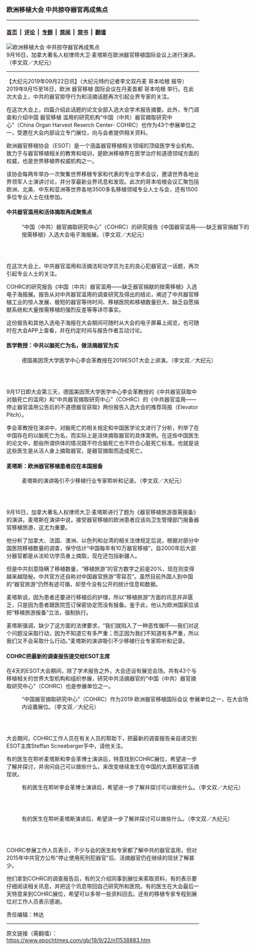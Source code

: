 ### 欧洲移植大会 中共掠夺器官再成焦点

---

#### [首页](../../../..?n11538883) &nbsp;|&nbsp; [评论](../../../../../epoch-comment?n11538883) &nbsp;|&nbsp; [专题](../../../../../epoch-special?n11538883) &nbsp;|&nbsp; [禁闻](../../../../../epoch-news?n11538883) &nbsp;|&nbsp; [禁书](../../../../../books?n11538883) &nbsp;|&nbsp; [翻墙](https://github.com/gfw-breaker/nogfw/blob/master/README.md?n11538883)


<div><img alt="欧洲移植大会 中共掠夺器官再成焦点" class="attachment-djy_600_400 size-djy_600_400 wp-post-image" src="https://i.epochtimes.com/assets/uploads/2019/09/1-2-600x400.jpeg"/>
<div class="caption">
 9月16日，加拿大著名人权律师大卫·麦塔斯在欧洲器官移植国际会议上进行演讲。（李文双／大纪元）
</div></div><hr/><div class="post_content" id="artbody" itemprop="articleBody">
 <!-- article content begin -->
 <p>
  【大纪元2019年09月22日讯】（大纪元特约记者李文双丹麦
  <ok href="https://www.epochtimes.com/gb/tag/%E5%93%A5%E6%9C%AC%E5%93%88%E6%A0%B9.html">
   哥本哈根
  </ok>
  报导）2019年9月15至18日，欧洲
  <ok href="https://www.epochtimes.com/gb/tag/%E5%99%A8%E5%AE%98%E7%A7%BB%E6%A4%8D.html">
   器官移植
  </ok>
  国际会议在丹麦首都
  <ok href="https://www.epochtimes.com/gb/tag/%E5%93%A5%E6%9C%AC%E5%93%88%E6%A0%B9.html">
   哥本哈根
  </ok>
  举行。在此次大会上，中共的器官掠夺行为和活摘话题再次引起业界专家的关注。
 </p>
 <p>
  在这次大会上，四篇介绍此话题的论文全部入选大会学术报告摘要。此外，专门调查和介绍中国
  <ok href="https://www.epochtimes.com/gb/tag/%E5%99%A8%E5%AE%98%E7%A7%BB%E6%A4%8D.html">
   器官移植
  </ok>
  滥用的研究机构“中国（中共）器官摘取研究中心”（China Organ Harvest Reserch Center- COHRC）也作为43个参展单位之一，受邀在大会内部设立专门展位，向与会者提供相关资料。
 </p>
 <p>
  欧洲器官移植协会（ESOT）是一个涵盖器官移植相关领域的顶级医学专业机构，致力于与器官移植相关的教育和培训，是欧洲移植界在医学治疗和道德领域方面的权威，也是世界移植界权威机构之一。
 </p>
 <p>
  该协会每两年举办一次聚集世界移植专家和代表的专业学术会议，邀请世界各地业界领军人士演讲讨论，并分享最新业界讯息和发现。此次的哥本哈根会议汇聚包括欧洲、北美、中东和亚洲等世界各地3500多名移植领域专业人士与会，还有1500多位专业人士在线参加。
 </p>
 <h4>
  中共器官滥用和活体摘取再成聚焦点
 </h4>
 <figure aria-describedby="caption-attachment-11538936" class="wp-caption aligncenter" id="attachment_11538936" style="width: 600px">
  <ok href="https://i.epochtimes.com/assets/uploads/2019/09/2.-20190915_083235.jpg" target="_blank">
   <img alt="" class="wp-image-11538936 size-large" src="https://i.epochtimes.com/assets/uploads/2019/09/2.-20190915_083235-600x450.jpg"/>
  </ok>
  <br/><figcaption class="wp-caption-text" id="caption-attachment-11538936">
   “中国（中共）器官摘取研究中心”（COHRC）的研究报告《中国器官滥用——缺乏器官捐献下的按需移植》入选大会电子海报展。（李文双／大纪元）
  </figcaption><br/>
 </figure><br/>
 <p>
  在这次大会上，中共器官滥用和活摘法轮功学员为主的良心犯器官这一话题，再次引起专业人士的关注。
 </p>
 <p>
  COHRC的研究报告《中国（中共）器官滥用——缺乏器官捐献的按需移植》入选电子海报展。报告从对中共器官滥用的调查研究及得出的结论，阐述了中共器官移植工业的惊人发展、极短的器官等待时间、移植医院和移植数量巨大、缺乏自愿捐献系统和大量按需移植的强烈反差等等详尽事实。
 </p>
 <p>
  这份报告和其他入选电子海报在大会期间可随时从大会的电子屏幕上阅览，也可随时在大会APP上查看，并在约定时间与报告作者互动讨论。
 </p>
 <h4>
  医学教授：中共以脑死亡为名，做活摘器官为实
 </h4>
 <figure aria-describedby="caption-attachment-11539057" class="wp-caption aligncenter" id="attachment_11539057" style="width: 600px">
  <ok href="https://i.epochtimes.com/assets/uploads/2019/09/4.-76D8E825-4D1E-4DA5-92DC-B11CC4F3DD88-1-e1569167835965.jpeg" target="_blank">
   <img alt="" class="wp-image-11539057 size-large" src="https://i.epochtimes.com/assets/uploads/2019/09/4.-76D8E825-4D1E-4DA5-92DC-B11CC4F3DD88-1-e1569167835965-600x600.jpeg"/>
  </ok>
  <br/><figcaption class="wp-caption-text" id="caption-attachment-11539057">
   德国美因茨大学医学中心李会革教授在2019ESOT大会上讲演。（李文双／大纪元）
  </figcaption><br/>
 </figure><br/>
 <p>
  9月17日即大会第三天，德国美因茨大学医学中心李会革教授的《中共器官获取中对脑死亡的滥用》和“中共器官摘取研究中心”（COHRC）的《中共器官滥用——停止器官滥用公告后的不道德器官获取》两份报告入选大会的推荐简报（Elevator Pitch）。
 </p>
 <p>
  李会革教授在演讲中，对脑死亡的相关规定和中国医学论文进行了分析，列举了在中国存在的以脑死亡为名，而实际上是活体摘取器官的具体案例。在这些中国医生的论文中，那些所谓供体的情况既不符合脑死亡也不符合心脏死亡标准。也就是说这些医生是从活人身上摘取器官，是器官摘取而造成死亡。
 </p>
 <h4>
  麦塔斯：欧洲器官移植患者应在本国报备
 </h4>
 <figure aria-describedby="caption-attachment-11538940" class="wp-caption aligncenter" id="attachment_11538940" style="width: 600px">
  <ok href="https://i.epochtimes.com/assets/uploads/2019/09/5.-841AA013-64FC-484D-A64B-94600CB04B76.jpeg" target="_blank">
   <img alt="" class="wp-image-11538940 size-large" src="https://i.epochtimes.com/assets/uploads/2019/09/5.-841AA013-64FC-484D-A64B-94600CB04B76-600x450.jpeg"/>
  </ok>
  <br/><figcaption class="wp-caption-text" id="caption-attachment-11538940">
   麦塔斯的演讲吸引不少移植行业专家聆听和记录。（李文双／大纪元）
  </figcaption><br/>
 </figure><br/>
 <p>
  9月16日，加拿大著名人权律师大卫·麦塔斯进行了题为《器官移植旅游亟需报备》的演讲。麦塔斯在演讲中说，接受器官移植的欧洲患者应该向卫生管理部门报备器官移植旅游，这尤为重要。
 </p>
 <p>
  他分析了加拿大、法国、澳洲、以色列和台湾的相关法律规定后说，根据对部分中国医院移植数量的调查，保守估计“中国每年有10万器官移植”，自2000年后大部分器官都是从法轮功学员身上摘取，现在还包括新疆人。
 </p>
 <p>
  但是中共刻意隐瞒了移植数量，“移植旅游”的官方数字之前是20%，现在则变得越来越隐秘。中共官方还自称对中国器官旅游“零容忍”。虽然目前外国人到中国的“器官旅游”仍然有迹可循，却至今没有公开的统计信息和数据。
 </p>
 <p>
  麦塔斯说，因为患者还要进行移植后的护理，所以“移植旅游”方面的讯息并非匮乏，只是因为患者跟医院签订保密协定而没有报备。鉴于此，他认为欧洲国家应该把“移植旅游报备”立法，强制执行。
 </p>
 <p>
  麦塔斯强调，缺少了这方面的法律要求，“我们就陷入了一种恶性循环—–我们对这个问题没采取行动，因为不知道它有多严重；而正因为我们不知道有多严重，所以我们又不会采取什么行动。”麦塔斯的演讲吸引不少移植行业专家聆听和记录。
 </p>
 <h4>
  COHRC把最新的调查报告提交给ESOT主席
 </h4>
 <p>
  在4天的ESOT大会期间，除了学术报告之外，大会还设有展览会场。共有43个与移植相关的世界大型机构和组织参展，研究中共活摘器官的“中国（中共）器官摘取研究中心”（COHRC）也是参展单位之一。
 </p>
 <figure aria-describedby="caption-attachment-11538942" class="wp-caption aligncenter" id="attachment_11538942" style="width: 600px">
  <ok href="https://i.epochtimes.com/assets/uploads/2019/09/7.-20190918_122825.jpg" target="_blank">
   <img alt="" class="size-large wp-image-11538942" src="https://i.epochtimes.com/assets/uploads/2019/09/7.-20190918_122825-600x450.jpg"/>
  </ok>
  <br/><figcaption class="wp-caption-text" id="caption-attachment-11538942">
   “中国器官摘取研究中心”（COHRC）作为2019
   <ok href="https://www.epochtimes.com/gb/tag/%E6%AC%A7%E6%B4%B2%E5%99%A8%E5%AE%98%E7%A7%BB%E6%A4%8D%E5%9B%BD%E9%99%85%E4%BC%9A%E8%AE%AE.html">
    欧洲器官移植国际会议
   </ok>
   参展单位之一，在大会场内设置展位。（李文双／大纪元）
  </figcaption><br/>
 </figure><br/>
 <p>
  大会期间，COHRC工作人员在有关人员的帮助下，把最新的调查报告亲自递交到ESOT主席Steffan Scneeberger手中，请他关注。
 </p>
 <p>
  有的医生在聆听麦塔斯和李会革博士演讲后，特意找到COHRC展位，希望进一步了解并探讨，并询问自己可以做些什么，来改变继续发生在中国的大面积器官活摘现状。
  <br/>
  <ok href="https://i.epochtimes.com/assets/uploads/2019/09/8.-20190916_112351.jpg">
   <img alt="" class="alignnone size-large wp-image-11538944"/>
  </ok>
 </p>
 <figure aria-describedby="caption-attachment-11538946" class="wp-caption aligncenter" id="attachment_11538946" style="width: 600px">
  <ok href="https://i.epochtimes.com/assets/uploads/2019/09/9.-20190917_180755-1.jpg" target="_blank">
   <img alt="" class="size-large wp-image-11538946" src="https://i.epochtimes.com/assets/uploads/2019/09/9.-20190917_180755-1-600x450.jpg"/>
  </ok>
  <br/><figcaption class="wp-caption-text" id="caption-attachment-11538946">
   有的医生在聆听李会革博士演讲后，希望进一步了解并探讨可以做些什么。（李文双／大纪元）
  </figcaption><br/>
 </figure><br/>
 <figure aria-describedby="caption-attachment-11538961" class="wp-caption aligncenter" id="attachment_11538961" style="width: 600px">
  <ok href="https://i.epochtimes.com/assets/uploads/2019/09/8.-20190916_112351-1.jpg" target="_blank">
   <img alt="" class="wp-image-11538961 size-large" src="https://i.epochtimes.com/assets/uploads/2019/09/8.-20190916_112351-1-600x450.jpg"/>
  </ok>
  <br/><figcaption class="wp-caption-text" id="caption-attachment-11538961">
   有的医生在聆听麦塔斯演讲后，希望进一步了解并探讨可以做些什么。（李文双／大纪元）
  </figcaption><br/>
 </figure><br/>
 <p>
  COHRC参展工作人员表示，不少与会的医生和专家都了解中共的器官滥用，但对2015年中共官方公布“停止使用死刑犯器官”后、活摘器官仍在继续的现状了解甚少。
 </p>
 <p>
  他们拿到COHRC的调查报告后，有的又介绍同事到展位来索取资料，有的表示要仔细阅读相关讯息，并把这个讯息带回自己研究所和医院。有的医生在大会最后一天特意来到COHRC展位，希望可以多带一些资料回去。还有的移植专家专程到展位对工作人员表示感谢。
 </p>
 <p>
  责任编辑：林达
 </p>
 <!-- article content end -->
 <div id="below_article_ad">
 </div>
</div>


---

原文链接（需翻墙）：https://www.epochtimes.com/gb/19/9/22/n11538883.htm